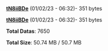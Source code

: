 [**tN8iiBDe**](/data/tN8iiBDe.txt) (01/02/23 - 06:32)- 351 bytes

[**tN8iiBDe**](/data/tN8iiBDe.txt) (01/02/23 - 06:32)- 351 bytes

**Total Datas**: 7650

**Total Size**: 50.74 MB / 50.7 MB